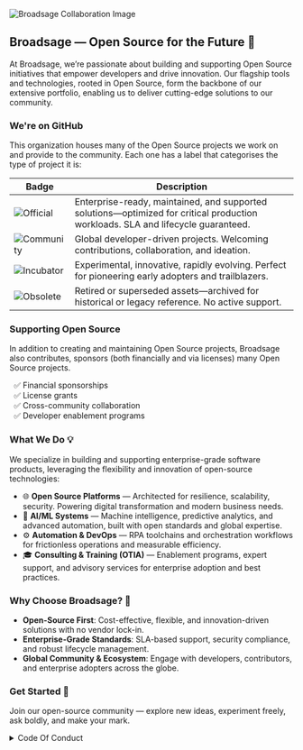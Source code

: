 ![Broadsage Collaboration Image](https://github.com/broadsage/branding/blob/main/banners/github-welcome.png)

## Broadsage — Open Source for the Future 🚀

At Broadsage, we’re passionate about building and supporting Open Source initiatives that empower developers and drive innovation. Our flagship tools and technologies, rooted in Open Source, form the backbone of our extensive portfolio, enabling us to deliver cutting-edge solutions to our community.

### We're on GitHub

This organization houses many of the Open Source projects we work on and provide to the community. Each one has a label that categorises the type of project it is:

| Badge        | Description           
| ------------- |-------------|
| ![Official](https://img.shields.io/badge/project-official-green.svg?colorA=303033&colorB=ff8a2c&label=Broadsage&style=for-the-badge) | Enterprise-ready, maintained, and supported solutions—optimized for critical production workloads. SLA and lifecycle guaranteed. |
| ![Community](https://img.shields.io/badge/project-community-green.svg?colorA=303033&colorB=28B8A0&label=Broadsage&style=for-the-badge) | Global developer-driven projects. Welcoming contributions, collaboration, and ideation. |
| ![Incubator](https://img.shields.io/badge/project-incubator-green.svg?colorA=303033&colorB=c3cf00&label=Broadsage&style=for-the-badge) | Experimental, innovative, rapidly evolving. Perfect for pioneering early adopters and trailblazers. |
| ![Obsolete](https://img.shields.io/badge/project-obsolete-green.svg?colorA=303033&colorB=D1D1D2&label=Broadsage&style=for-the-badge) | Retired or superseded assets—archived for historical or legacy reference. No active support. |
### Supporting Open Source

In addition to creating and maintaining Open Source projects, Broadsage also contributes, sponsors (both financially and via licenses) many Open Source projects.

&nbsp; ✅ Financial sponsorships<br>
&nbsp; ✅ License grants<br>
&nbsp; ✅ Cross-community collaboration<br>
&nbsp; ✅ Developer enablement programs<br>

### What We Do 💡

We specialize in building and supporting enterprise-grade software products, leveraging the flexibility and innovation of open-source technologies:

- 🌐 **Open Source Platforms** — Architected for resilience, scalability, security. Powering digital transformation and modern business needs.
- 🤖 **AI/ML Systems** — Machine intelligence, predictive analytics, and advanced automation, built with open standards and global expertise.
- ⚙️ **Automation & DevOps** — RPA toolchains and orchestration workflows for frictionless operations and measurable efficiency.
- 🎓 **Consulting & Training (OTIA)** — Enablement programs, expert support, and advisory services for enterprise adoption and best practices.

### Why Choose Broadsage? 💼

- **Open-Source First**: Cost-effective, flexible, and innovation-driven solutions with no vendor lock-in.
- **Enterprise-Grade Standards**: SLA-based support, security compliance, and robust lifecycle management.
- **Global Community & Ecosystem**: Engage with developers, contributors, and enterprise adopters across the globe.

### Get Started 🚀

Join our open-source community — explore new ideas, experiment freely, ask boldly, and make your mark.

<details>
<summary>Code Of Conduct</summary>
<br>
This code of conduct outlines our expectations for all those who participate in our open source projects and communities (community programs), as well as the consequences for unacceptable behaviour. We invite all those who participate to help us create safe and positive experiences for everyone. Communities mirror the societies in which they exist and positive action is essential to counteract the many forms of inequality and abuses of power that exist in society. 

#### How to behave
The following behaviours are expected and requested of all community members:

* Participate in an authentic and active way. In doing so, you contribute to the health and longevity of this community.
* Exercise consideration, respect and empathy in your speech and actions. Remember, we have all been through different stages of learning when adopting technologies.
* Refrain from demeaning, discriminatory, or harassing behaviour and speech.
* Disagreements on things are fine, argumentative behaviour or trolling are not.

#### How not to behave

* Do not perform threats of violence or use violent language directed against another person.
* Do not make jokes of sexist, racist, homophobic, transphobic, ableist or otherwise discriminatory nature, or use language of this nature.
* Do not post or display sexually explicit or violent material.
* Do not post or threaten to post other people’s personally identifying information ("doxing").
* Do not make personal insults, particularly those related to gender, sexual orientation, race, religion, or disability.
* Do not engage in sexual attention. This includes, sexualised comments or jokes and sexual advances.
* Do not advocate for, or encourage, any of the above behaviour.

Please take into account that online communities bring together people from many different cultures and backgrounds. It's important to understand that sometimes the combination of cultural differences and online interaction can lead to misunderstandings. That is why having empathy is very important.

#### How to report issues

If someone is acting inappropriately or violating this Code of Conduct in any shape or form, and they are not receptive to your feedback or you prefer not to confront them, please reach out to Broadsage via conduct@broadsage.com 

#### Consequences of Unacceptable Behaviour

Unacceptable behaviour from any community member will not be tolerated. Anyone asked to stop unacceptable behaviour is expected to comply immediately. If a community member engages in unacceptable behaviour, Broadsage and/or community organisers may take any action they deem appropriate, up to and including a temporary ban or permanent expulsion from the community without warning.

##### License and attribution
The license is based off of The Citizen Code of Conduct is distributed by Stumptown Syndicate under a Creative Commons Attribution-ShareAlike license.
